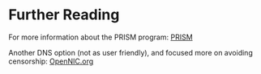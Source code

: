 
# Further Reading

For more information about the PRISM program:
<A HREF="https://en.wikipedia.org/wiki/PRISM_(surveillance_program)">PRISM</A>

Another DNS option (not as user friendly), and focused more on avoiding censorship:
<A HREF="https://opennic.org">OpenNIC.org</A>


